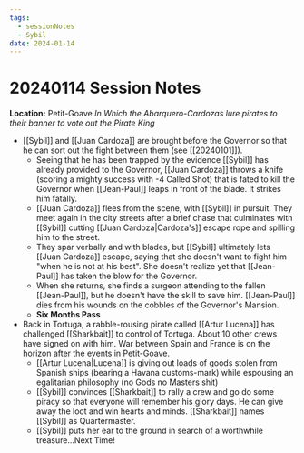 ```yaml
---
tags:
  - sessionNotes
  - Sybil
date: 2024-01-14
---
```

# 20240114 Session Notes
**Location:** Petit-Goave
*In Which the Abarquero-Cardozas lure pirates to their banner to vote out the Pirate King*

- [[Sybil]] and [[Juan Cardoza]] are brought before the Governor so that he can sort out the fight between them (see [[20240101]]).
	- Seeing that he has been trapped by the evidence [[Sybil]] has already provided to the Governor, [[Juan Cardoza]] throws a knife (scoring a mighty success with -4 Called Shot) that is fated to kill the Governor when [[Jean-Paul]] leaps in front of the blade.  It strikes him fatally.
	- [[Juan Cardoza]] flees from the scene, with [[Sybil]] in pursuit.  They meet again in the city streets after a brief chase that culminates with [[Sybil]] cutting [[Juan Cardoza|Cardoza's]] escape rope and spilling him to the street.
	- They spar verbally and with blades, but [[Sybil]] ultimately lets [[Juan Cardoza]] escape, saying that she doesn't want to fight him "when he is not at his best".  She doesn't realize yet that [[Jean-Paul]] has taken the blow for the Governor.
	- When she returns, she finds a surgeon attending to the fallen [[Jean-Paul]], but he doesn't have the skill to save him.  [[Jean-Paul]] dies from his wounds on the cobbles of the Governor's Mansion.
	- **Six Months Pass**
- Back in Tortuga, a rabble-rousing pirate called [[Artur Lucena]] has challenged [[Sharkbait]] to control of Tortuga.  About 10 other crews have signed on with him.  War between Spain and France is on the horizon after the events in Petit-Goave.
	- [[Artur Lucena|Lucena]] is giving out loads of goods stolen from Spanish ships (bearing a Havana customs-mark) while espousing an egalitarian philosophy (no Gods no Masters shit)
	- [[Sybil]] convinces [[Sharkbait]] to rally a crew and go do some piracy so that everyone will remember his glory days.  He can give away the loot and win hearts and minds.  [[Sharkbait]] names [[Sybil]] as Quartermaster.
	- [[Sybil]] puts her ear to the ground in search of a worthwhile treasure...Next Time!